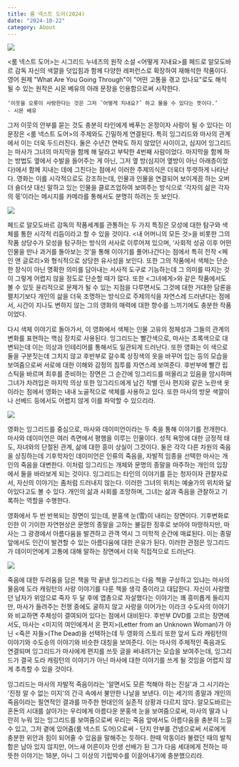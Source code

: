 ```yaml
---
title: 룸 넥스트 도어(2024)
date: "2024-10-22"
category: About
---
```


![](https://i.imgur.com/eqUn751.jpeg)

<룸 넥스트 도어>는 시그리드 누네즈의 원작 소설 <어떻게 지내요>를 페드로 알모도바르 감독 자신의 색깔을 덧입힘과 함께 다양한 레퍼런스로 확장하여 재해석한 작품이다. 영어 원제 "What Are You Going Through"이 "어떤 고통을 겪고 있나요"로도 해석될 수 있는 원작은 시몬 베유의 아래 문장을 인용함으로써 시작한다.

```
‘이웃을 오롯이 사랑한다는 것은 그저 ˝어떻게 지내요?˝ 하고 물을 수 있다는 뜻이다.’
- 시몬 베유
```

그저 이웃의 안부를 묻는 것도 충분히 타인에게 베푸는 온정이자 사랑이 될 수 있다는 이 문장은 <룸 넥스트 도어>의 주제와도 긴밀하게 연결된다. 특히 잉그리드와 마사의 관계에서 이는 더욱 두드러진다. 둘은 수년간 연락도 하지 않았던 사이이고, 심지어 잉그리드는 마사가 그녀의 마지막을 함께 해 달라고 부탁한 4번째 사람이었다. 마지막을 함께 하는 방법도 옆에서 수발을 들어주는 게 아닌, 그저 옆 방(심지어 옆방이 아닌 아래층이었다)에서 함께 지내는 데에 그친다는 점에서 이러한 주제의식은 더욱더 뚜렷하게 나타난다. 영화는 이를 시각적으로도 강조하는데, 인물과 인물을 연결되어 보이게끔 하는 오버 더 숄더샷 대신 말하고 있는 인물을 클로즈업하여 보여주는 방식으로 ‘각자의 삶은 각자의 몫’이라는 메시지를 카메라를 통해서도 분명히 하려는 듯 보인다.

![](https://i.imgur.com/vPHhnas.jpeg)

페드로 알모도바르 감독의 작품세계를 관통하는 두 가지 특징은 모성에 대한 탐구와 색체를 통한 시각적 리듬이라고 할 수 있을 것이다. <내 어머니의 모든 것>을 비롯한 그의 작품 상당수가 모성을 탐구하는 방식의 서사로 이루어져 있으며, ‘사회적 성공 이후 어떤 인물을 만나 과거를 돌아보는 것’을 통해 이야기를 풀어나간다는 점에서 특히 전작 <페인 앤 글로리>와 형식적으로 상당한 유사성을 보인다. 또한 그의 작품에서 색체는 단순한 장식이 아닌 명확한 의미를 담아내는 서사적 도구로 기능하는데 그 의미를 따지는 것이 그렇게 어렵지 않을 정도로 단순할 때가 많다. 또한 <그녀에게>와 같은 작품에서도 볼 수 있듯 윤리적으로 문제가 될 수 있는 지점을 다루면서도 그것에 대한 거대한 담론을 펼치기보다 개인의 삶을 더욱 조명하는 방식으로 주제의식을 자연스레 드러낸다는 점에서, 시간이 지나도 변하지 않는 그의 영화의 매력에 대한 향수를 느끼기에도 충분한 작품이었다.

다시 색체 이야기로 돌아가서, 이 영화에서 색체는 인물 고유의 정체성과 그들의 관계의 변화를 표현하는 핵심 장치로 사용된다. 잉그리드는 빨간색으로, 마사는 초록색으로 대변되는데 이는 의상과 인테리어를 통해서도 일관되게 드러난다. 또한 영화는 이 색으로 둘을 구분짓는데 그치지 않고 후반부로 갈수록 상징색의 옷을 바꾸어 입는 등의 모습을 보여줌으로써 서로에 대한 이해와 감정의 침투를 자연스레 보여준다. 후반부에 빨간 립스틱을 바르며 최후를 준비하는 장면은 그 순간에 잉그리드를 떠올리고 있음을 암시하며 그녀가 차려입은 마지막 의상 또한 잉그리드에게 남긴 작별 인사 편지와 같은 노란색 옷이라는 점에서 영화는 내내 노골적으로 색체를 사용하고 있다. 또한 마사의 방문 색깔이나 선베드 등에서도 어렵지 않게 이를 파악할 수 있으리라.

![](https://i.imgur.com/acE7y5W.png)

영화는 잉그리드를 중심으로, 마사와 데이미언이라는 두 축을 통해 이야기를 전개한다. 마사와 데이미언은 여러 측면에서 평행을 이루는 인물이다. 성적 욕망에 대한 긍정적 태도, 자녀와의 단절된 관계, 삶에 대한 흥미 상실이 그것이다. 둘은 각각 다른 차원의 죽음을 상징하는데 기후학자인 데이미언은 인류의 죽음을, 자발적 임종을 선택한 마사는 개인의 죽음을 대변한다. 이처럼 잉그리드는 개체와 문명의 종말을 마주하는 개인의 입장에서 둘을 바라보게 되는 것이다. 잉그리드는 타인의 이야기를 듣는 청자이자 관찰자로서, 자신의 이야기는 좀처럼 드러내지 않는다. 이러한 그녀의 위치는 예술가의 위치와 닮아있다고도 볼 수 있다. 개인의 삶과 사회를 조망하며, 그녀는 삶과 죽음을 관찰하고 기록하는 역할을 수행한다.

영화에서 두 번 반복되는 장면이 있는데, 분홍색 눈(雪)이 내리는 장면이다. 기후변화로 인한 이 기이한 자연현상은 문명의 종말을 고하는 불길한 징후로 보아야 마땅하지만, 마사는 그 광경에서 아름다움을 발견하고 관객 역시 그 미학적 순간에 매료된다. 이는 종말 앞에서도 인간이 발견할 수 있는 아름다움에 대한 은유가 된다. 이러한 관점은 잉그리드가 데이미언에게 고통에 대해 말하는 장면에서 더욱 직접적으로 드러난다.

![](https://i.imgur.com/6C2zZ9e.png)

죽음에 대한 두려움을 담은 책을 막 끝낸 잉그리드는 다음 책을 구상하고 있냐는 마사의 물음에 도라 캐링턴의 사랑 이야기를 다룬 책을 생각 중이라고 대답한다. 자신이 사랑했던 남자가 위암으로 죽자 두 달 후에 엽총으로 자살했다는 이야기는 꽤 흥미롭게 들리지만, 마사가 들려주는 전쟁 중에도 굴하지 않고 사랑을 이어가는 이라크 수도사의 이야기와 비교하면 주체성이 결여되어 있다는 점에서 대비된다. 후반부 DVD를 고르는 장면에서도, 마사는 <미지의 여인에게서 온 편지>(Letter from an Unknown Woman)가 아닌 <죽은 자들>(The Dead)을 선택하는데 두 영화의 스토리 또한 앞서 도라 캐링턴의 이야기와 수도승의 이야기와 비슷한 대칭을 보여준다. 이는 마사의 주체적인 죽음과도 연결되며 잉그리드가 마사에게 편지를 쓰듯 글을 써내려가는 모습을 보여주는데, 잉그리드가 결국 도라 캐링턴의 이야기가 아닌 마사에 대한 이야기를 쓰게 될 것임을 어렵지 않게 추측할 수 있을 것이다.

잉그리드는 마사의 자발적 죽음이라는 '알면서도 모른 척해야 하는 진실'과 그 시기라는 '진정 알 수 없는 미지'의 간극 속에서 불안한 나날을 보낸다. 이는 세기의 종말과 개인의 죽음이라는 필연적인 결과를 마주한 현대인의 실존적 상황과 다르지 않다. 알모도바르는 혼돈의 시대를 살아가는 우리에게 아름다운 분홍색 눈을 보여줌으로써, 마사의 딸과 나란히 누워 있는 잉그리드를 보여줌으로써 우리는 죽음 앞에서도 아름다움을 충분히 느낄 수 있고, 그저 곁에 있어줌(룸 넥스트 도어)으로써 - 단지 안부를 건넴으로써 서로에게 충분한 위안과 힘이 되어줄 수 있음을 말해주는 듯하다. 한때 악동이라 불렸던 때의 발칙함은 남아 있지 않지만, 어느새 어른이자 인생 선배가 된 그가 다음 세대에게 전하는 따뜻한 이야기는 18분, 아니 그 이상의 기립박수를 이끌어내기에 충분했으리라.
